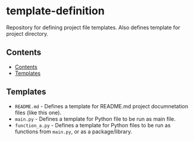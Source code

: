 # template-definition
Repository for defining project file templates. Also defines template for project directory.

## Contents
* [Contents](#contents)
* [Templates](#templates)

## Templates
* `README.md` - Defines a template for README.md project documnetation files (like this one).
* `main.py` - Defines a template for Python file to be run as main file.
* `function_a.py` - Defines a template for Python files to be run as functions from `main.py`, or as a package/library.